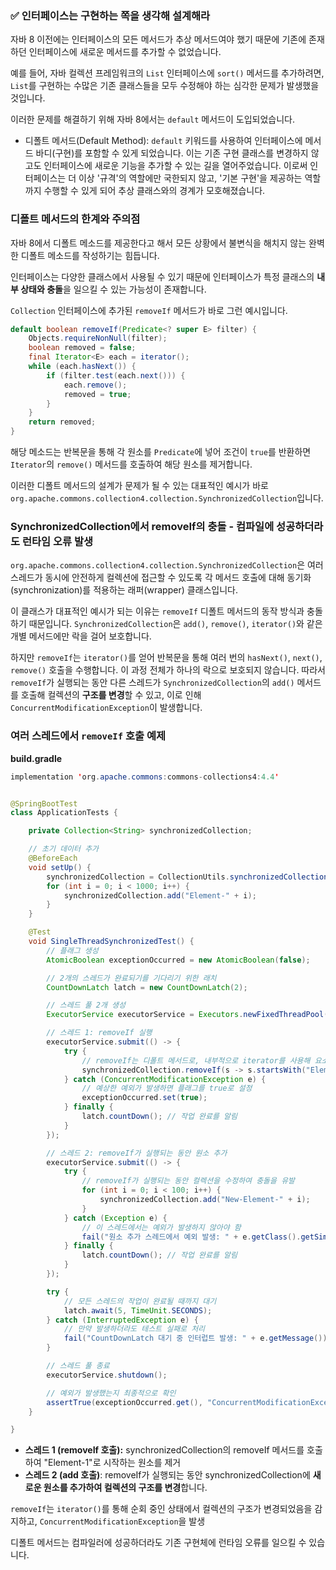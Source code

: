 ### ✅ 인터페이스는 구현하는 쪽을 생각해 설계해라

자바 8 이전에는 인터페이스의 모든 메서드가 추상 메서드여야 했기 때문에 기존에 존재하던 인터페이스에 새로운 메서드를 추가할 수 없었습니다.

예를 들어, 자바 컬렉션 프레임워크의 `List` 인터페이스에 `sort()` 메서드를 추가하려면, `List`를 구현하는 수많은 기존 클래스들을 모두 수정해야 하는 심각한 문제가 발생했을 것입니다.

이러한 문제를 해결하기 위해 자바 8에서는 `default` 메서드이 도입되었습니다.

- 디폴트 메서드(Default Method): `default` 키워드를 사용하여 인터페이스에 메서드 바디(구현)를 포함할 수 있게 되었습니다.
  이는 기존 구현 클래스를 변경하지 않고도 인터페이스에 새로운 기능을 추가할 수 있는 길을 열어주었습니다.
  이로써 인터페이스는 더 이상 '규격'의 역할에만 국한되지 않고, '기본 구현'을 제공하는 역할까지 수행할 수 있게 되어 추상 클래스와의 경계가 모호해졌습니다.

### 디폴트 메서드의 한계와 주의점

자바 8에서 디폴트 메소드를 제공한다고 해서 모든 상황에서 불변식을 해치지 않는 완벽한 디폴트 메소드를 작성하기는 힘듭니다.

인터페이스는 다양한 클래스에서 사용될 수 있기 때문에 인터페이스가 특정 클래스의 **내부 상태와 충돌**을 일으킬 수 있는 가능성이 존재합니다.

`Collection` 인터페이스에 추가된 `removeIf` 메서드가 바로 그런 예시입니다.

```java
default boolean removeIf(Predicate<? super E> filter) {
    Objects.requireNonNull(filter);
    boolean removed = false;
    final Iterator<E> each = iterator();
    while (each.hasNext()) {
        if (filter.test(each.next())) {
            each.remove();
            removed = true;
        }
    }
    return removed;
}
```

해당 메소드는 반복문을 통해 각 원소를 `Predicate`에 넣어 조건이 `true`를 반환하면 `Iterator`의 `remove()` 메서드를 호출하여 해당 원소를 제거합니다.

이러한 디폴트 메서드의 설계가 문제가 될 수 있는 대표적인 예시가 바로 `org.apache.commons.collection4.collection.SynchronizedCollection`입니다.

### SynchronizedCollection에서 removeIf의 충돌 - 컴파일에 성공하더라도 런타임 오류 발생

`org.apache.commons.collection4.collection.SynchronizedCollection`은 여러 스레드가 동시에 안전하게 컬렉션에 접근할 수 있도록
각 메서드 호출에 대해 동기화(synchronization)를 적용하는 래퍼(wrapper) 클래스입니다.

이 클래스가 대표적인 예시가 되는 이유는 `removeIf` 디폴트 메서드의 동작 방식과 충돌하기 때문입니다.
`SynchronizedCollection`은 `add()`, `remove()`, `iterator()`와 같은 개별 메서드에만 락을 걸어 보호합니다.

하지만 `removeIf`는 `iterator()`를 얻어 반복문을 통해 여러 번의 `hasNext()`, `next()`, `remove()` 호출을 수행합니다.
이 과정 전체가 하나의 락으로 보호되지 않습니다. 따라서 `removeIf`가 실행되는 동안 다른 스레드가 `SynchronizedCollection`의 `add()` 메서드를 호출해
컬렉션의 **구조를 변경**할 수 있고, 이로 인해 `ConcurrentModificationException`이 발생합니다.

### 여러 스레드에서 `removeIf` 호출 예제

**build.gradle**

```java
implementation 'org.apache.commons:commons-collections4:4.4'
```

```java

@SpringBootTest
class ApplicationTests {

    private Collection<String> synchronizedCollection;

    // 초기 데이터 추가
    @BeforeEach
    void setUp() {
        synchronizedCollection = CollectionUtils.synchronizedCollection(new ArrayList<>());
        for (int i = 0; i < 1000; i++) {
            synchronizedCollection.add("Element-" + i);
        }
    }

    @Test
    void SingleThreadSynchronizedTest() {
        // 플래그 생성
        AtomicBoolean exceptionOccurred = new AtomicBoolean(false);

        // 2개의 스레드가 완료되기를 기다리기 위한 래치
        CountDownLatch latch = new CountDownLatch(2);

        // 스레드 풀 2개 생성
        ExecutorService executorService = Executors.newFixedThreadPool(2);

        // 스레드 1: removeIf 실행
        executorService.submit(() -> {
            try {
                // removeIf는 디폴트 메서드로, 내부적으로 iterator를 사용해 요소를 제거한다.
                synchronizedCollection.removeIf(s -> s.startsWith("Element-1"));
            } catch (ConcurrentModificationException e) {
                // 예상한 예외가 발생하면 플래그를 true로 설정
                exceptionOccurred.set(true);
            } finally {
                latch.countDown(); // 작업 완료를 알림
            }
        });

        // 스레드 2: removeIf가 실행되는 동안 원소 추가
        executorService.submit(() -> {
            try {
                // removeIf가 실행되는 동안 컬렉션을 수정하여 충돌을 유발
                for (int i = 0; i < 100; i++) {
                    synchronizedCollection.add("New-Element-" + i);
                }
            } catch (Exception e) {
                // 이 스레드에서는 예외가 발생하지 않아야 함
                fail("원소 추가 스레드에서 예외 발생: " + e.getClass().getSimpleName());
            } finally {
                latch.countDown(); // 작업 완료를 알림
            }
        });

        try {
            // 모든 스레드의 작업이 완료될 때까지 대기
            latch.await(5, TimeUnit.SECONDS);
        } catch (InterruptedException e) {
            // 만약 발생하더라도 테스트 실패로 처리
            fail("CountDownLatch 대기 중 인터럽트 발생: " + e.getMessage());
        }

        // 스레드 풀 종료
        executorService.shutdown();

        // 예외가 발생했는지 최종적으로 확인
        assertTrue(exceptionOccurred.get(), "ConcurrentModificationException이 발생하지 않았습니다. 테스트 실패.");
    }

}
```

- **스레드 1 (removeIf 호출):** synchronizedCollection의 removeIf 메서드를 호출하여 "Element-1"로 시작하는 원소를 제거
- **스레드 2 (add 호출)**: removeIf가 실행되는 동안 synchronizedCollection에 **새로운 원소를 추가하여 컬렉션의 구조를 변경**합니다.

`removeIf`는 `iterator()`를 통해 순회 중인 상태에서 컬렉션의 구조가 변경되었음을 감지하고, `ConcurrentModificationException`을 발생

디폴트 메서드는 컴파일러에 성공하더라도 기존 구현체에 런타임 오류를 일으킬 수 있습니다.